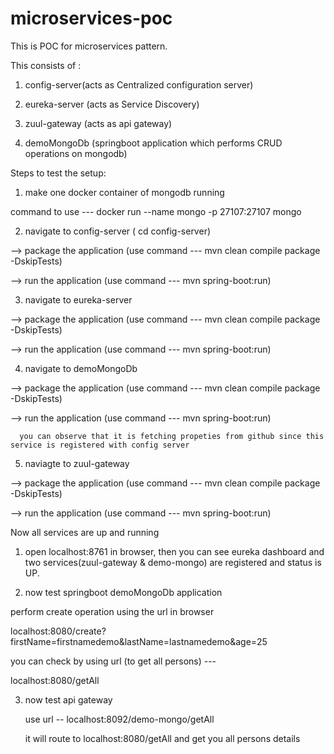 # microservices-poc

This is POC for microservices pattern.

This consists of :

1. config-server(acts as Centralized configuration server)

2. eureka-server (acts as Service Discovery)

3. zuul-gateway (acts as api gateway)

4. demoMongoDb (springboot application which performs CRUD operations on mongodb)


Steps to test the setup:

1. make one docker container of mongodb running

  command to use ---    docker run --name mongo -p 27107:27107 mongo
  
2. navigate to config-server ( cd config-server)
  
  --> package the application (use command --- mvn clean compile package -DskipTests)
  
  --> run the application (use command --- mvn spring-boot:run)

3. navigate to eureka-server

  --> package the application (use command --- mvn clean compile package -DskipTests)
  
  --> run the application (use command --- mvn spring-boot:run)
  
4. navigate to demoMongoDb

  --> package the application (use command --- mvn clean compile package -DskipTests)
  
  --> run the application (use command --- mvn spring-boot:run)
    
      you can observe that it is fetching propeties from github since this service is registered with config server
  
5. naviagte to zuul-gateway

  --> package the application (use command --- mvn clean compile package -DskipTests)
  
  --> run the application (use command --- mvn spring-boot:run)
  
  
Now all services are up and running

1) open localhost:8761 in browser, then you can see eureka dashboard and two services(zuul-gateway & demo-mongo) are registered and status is UP.

2) now test springboot demoMongoDb application 
  
  perform create operation using the url in browser
  
  localhost:8080/create?firstName=firstnamedemo&lastName=lastnamedemo&age=25
  
  you can check by using url (to get all persons) --- 
  
  localhost:8080/getAll
  
3) now test api gateway 

   use url -- localhost:8092/demo-mongo/getAll
   
   it will route to localhost:8080/getAll and get you all persons details
  
  
  
  
  
